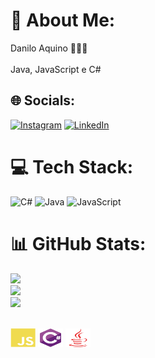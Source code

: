 # 💫 About Me:
Danilo Aquino 🙅🏾‍♂️<br><br>Java, JavaScript e C#


## 🌐 Socials:
[![Instagram](https://img.shields.io/badge/Instagram-%23E4405F.svg?logo=Instagram&logoColor=white)](https://instagram.com/zzaquino) [![LinkedIn](https://img.shields.io/badge/LinkedIn-%230077B5.svg?logo=linkedin&logoColor=white)](https://linkedin.com/in/daniloaquino2003) 

# 💻 Tech Stack:
![C#](https://img.shields.io/badge/c%23-%23239120.svg?style=for-the-badge&logo=c-sharp&logoColor=white) ![Java](https://img.shields.io/badge/java-%23ED8B00.svg?style=for-the-badge&logo=java&logoColor=white) ![JavaScript](https://img.shields.io/badge/javascript-%23323330.svg?style=for-the-badge&logo=javascript&logoColor=%23F7DF1E)
# 📊 GitHub Stats:
![](https://github-readme-stats.vercel.app/api?username=Aquinooo&theme=dark&hide_border=false&include_all_commits=false&count_private=false)<br/>
![](https://github-readme-streak-stats.herokuapp.com/?user=Aquinooo&theme=dark&hide_border=false)<br/>
![](https://github-readme-stats.vercel.app/api/top-langs/?username=Aquinooo&theme=dark&hide_border=false&include_all_commits=false&count_private=false&layout=compact)

<div style="display: inline_block"><br>
  <img align="center" alt="Danilo-Js" height="30" width="40" src="https://raw.githubusercontent.com/devicons/devicon/master/icons/javascript/javascript-plain.svg">
  <img align="center" alt="Danilo-Csharp" height="30" width="40" src="https://raw.githubusercontent.com/devicons/devicon/master/icons/csharp/csharp-original.svg">
  <img align="center" alt="Danilo-Csharp" height="30" width="40" src="https://raw.githubusercontent.com/devicons/devicon/master/icons/java/java-plain.svg">
</div>
